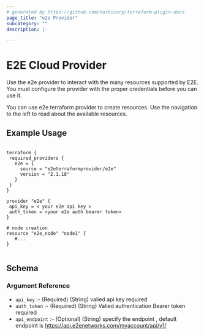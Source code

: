 ```yaml
---
# generated by https://github.com/hashicorp/terraform-plugin-docs
page_title: "e2e Provider"
subcategory: ""
description: |-
  
---
```


# E2E Cloud Provider
 Use the e2e  provider to interact with the many resources supported by E2E. You must configure the provider with the proper credentials before you can use it.

You can use e2e terraform provider to create resources.
Use the navigation to the left to read about the available resources.

## Example Usage
```hcl

terraform {
 required_providers {
   e2e = {
     source = "e2eterraformprovider/e2e"
     version = "2.1.18"
   }
 }
}

provider "e2e" {
 api_key = < your e2e api key >
 auth_token = <your e2e auth bearer token>
}

# node creation
resource "e2e_node" "node1" {
   #...
}


```


<!-- schema generated by tfplugindocs -->
## Schema

### Argument Reference

- `api_key` :- (Required) (String) valied api key required
- `auth_token` :- (Required) (String) Valied authentication Bearer token required
- `api_endpoint` :- (Optional) (String) specify the endpoint , default endpoint is https://api.e2enetworks.com/myaccount/api/v1/

